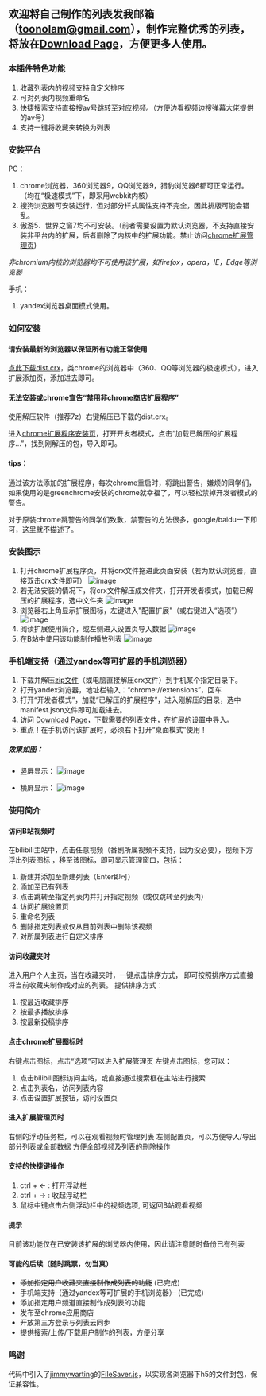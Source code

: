 ## 欢迎将自己制作的列表发我邮箱（toonolam@gmail.com），制作完整优秀的列表，将放在[Download Page](https://tohno-kun.github.io)，方便更多人使用。

### 本插件特色功能

1. 收藏列表内的视频支持自定义排序
2. 可对列表内视频重命名
3. 快捷搜索支持直接搜av号跳转至对应视频。（方便边看视频边搜弹幕大佬提供的av号）
4. 支持一键将收藏夹转换为列表

### 安装平台
PC：
1. chrome浏览器，360浏览器9，QQ浏览器9，猎豹浏览器6都可正常运行。（均在“极速模式”下，即采用webkit内核）
2. 搜狗浏览器可安装运行，但对部分样式属性支持不完全，因此排版可能会错乱。
3. 傲游5、世界之窗7均不可安装。（前者需要设置为默认浏览器，不支持直接安装非平台内的扩展，后者删除了内核中的扩展功能。禁止访问[chrome扩展管理页](chrome://extensions))

*非chromium内核的浏览器均不可使用该扩展，如firefox，opera，IE，Edge等浏览器*

手机：
1. yandex浏览器桌面模式使用。

### 如何安装

#### 请安装最新的浏览器以保证所有功能正常使用

[点此下载dist.crx](https://github.com/ToonoLam/bilibili-playlist/raw/master/dist.crx)，类chrome的浏览器中（360、QQ等浏览器的极速模式），进入扩展添加页，添加进去即可。


#### 无法安装或chrome宣告“禁用非chrome商店扩展程序”

使用解压软件（推荐7z）右键解压已下载的dist.crx。

进入[chrome扩展程序安装页](chrome://extensions/)，打开开发者模式，点击“加载已解压的扩展程序…”，找到刚解压的包，导入即可。

#### **tips：**

通过该方法添加的扩展程序，每次chrome重启时，将跳出警告，嫌烦的同学们，如果使用的是greenchrome安装的chrome就幸福了，可以轻松禁掉开发者模式的警告。

对于原装chrome跳警告的同学们致歉，禁警告的方法很多，google/baidu一下即可，这里就不描述了。

### 安装图示

1. 打开chrome扩展程序页，并将crx文件拖进此页面安装（若为默认浏览器，直接双击crx文件即可）
![image](https://raw.githubusercontent.com/ToonoLam/bilibili-playlist/master/intro_pic/1.png)
2. 若无法安装的情况下，将crx文件解压成文件夹，打开开发者模式，加载已解压的扩展程序，选中文件夹
![image](https://raw.githubusercontent.com/ToonoLam/bilibili-playlist/master/intro_pic/2.png)
3. 浏览器右上角显示扩展图标，左键进入"配置扩展"（或右键进入“选项”）
![image](https://raw.githubusercontent.com/ToonoLam/bilibili-playlist/master/intro_pic/3.png)
4. 阅读扩展使用简介，或左侧进入设置页导入数据
![image](https://raw.githubusercontent.com/ToonoLam/bilibili-playlist/master/intro_pic/4.png)
5. 在B站中使用该功能制作播放列表
![image](https://raw.githubusercontent.com/ToonoLam/bilibili-playlist/master/intro_pic/5.png)

### 手机端支持（通过yandex等可扩展的手机浏览器）

1. 下载并解压[zip文件](https://github.com/ToonoLam/bilibili-playlist/raw/master/dist.zip)（或电脑直接解压crx文件）到手机某个指定目录下。
2. 打开yandex浏览器，地址栏输入：“chrome://extensions”，回车
3. 打开“开发者模式”，加载“已解压的扩展程序”，进入刚解压的目录，选中manifest.json文件即可加载进去。
4. 访问 [Download Page](https://tohno-kun.github.io/)，下载需要的列表文件，在扩展的设置中导入。
5. 重点！在手机访问该扩展时，必须右下打开“桌面模式”使用！

##### 效果如图：

- 竖屏显示：
![image](https://raw.githubusercontent.com/ToonoLam/bilibili-playlist/master/intro_pic/shu.png)

- 横屏显示：
![image](https://raw.githubusercontent.com/ToonoLam/bilibili-playlist/master/intro_pic/heng.png)

### 使用简介

#### 访问B站视频时
在bilibili主站中，点击任意视频（番剧所属视频不支持，因为没必要），视频下方浮出列表图标 ，移至该图标，即可显示管理窗口，包括：
1. 新建并添加至新建列表（Enter即可）
2. 添加至已有列表
3. 点击跳转至指定列表内并打开指定视频（或仅跳转至列表内）
4. 访问扩展设置页
5. 重命名列表
6. 删除指定列表或仅从目前列表中删除该视频
7. 对所属列表进行自定义排序

#### 访问收藏夹时
进入用户个人主页，当在收藏夹时，一键点击排序方式，
即可按照排序方式直接将当前收藏夹制作成对应的列表。
提供排序方式：
1. 按最近收藏排序
2. 按最多播放排序
3. 按最新投稿排序

#### 点击chrome扩展图标时

右键点击图标，点击“选项”可以进入扩展管理页
左键点击图标，您可以：
1. 点击bilibili图标访问主站，或直接通过搜索框在主站进行搜索
2. 点击列表名，访问列表内容
3. 点击设置扩展按钮，访问设置页

#### 进入扩展管理页时

右侧的浮动任务栏，可以在观看视频时管理列表
左侧配置页，可以方便导入/导出部分列表或全部数据
方便全部视频及列表的删除操作

#### 支持的快捷键操作

1. ctrl + ← : 打开浮动栏
2. ctrl + → : 收起浮动栏
3. 鼠标中键点击右侧浮动栏中的视频选项, 可返回B站观看视频

#### 提示

目前该功能仅在已安装该扩展的浏览器内使用，因此请注意随时备份已有列表

#### 可能的后续（随时跳票，勿当真）

- ~~添加指定用户收藏夹直接制作成列表的功能~~ (已完成)
- ~~手机端支持（通过yandex等可扩展的手机浏览器）~~ (已完成)
- 添加指定用户频道直接制作成列表的功能
- 发布至chrome应用商店
- 开放第三方登录与列表云同步
- 提供搜索/上传/下载用户制作的列表，方便分享

### 鸣谢

代码中引入了[jimmywarting](https://github.com/jimmywarting)的[FileSaver.js](https://github.com/tohno-kun/FileSaver.js)，以实现各浏览器下h5的文件封包，保证兼容性。
